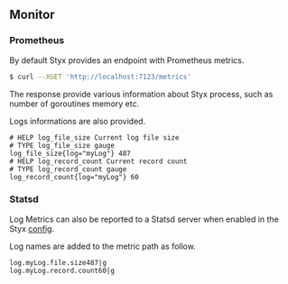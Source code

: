 Monitor
-------

### Prometheus

By default Styx provides an endpoint with Prometheus metrics.

```bash
$ curl --XGET 'http://localhost:7123/metrics'
```

The response provide various information about Styx process, such as number of goroutines memory etc.

Logs informations are also provided.

```
# HELP log_file_size Current log file size
# TYPE log_file_size gauge
log_file_size{log="myLog"} 487
# HELP log_record_count Current record count
# TYPE log_record_count gauge
log_record_count{log="myLog"} 60
```

### Statsd

Log Metrics can also be reported to a Statsd server when enabled in the Styx [config](./configuration.md).

Log names are added to the metric path as follow.

```
log.myLog.file.size487|g
log.myLog.record.count60|g
```
